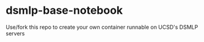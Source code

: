 # dsmlp-base-notebook

Use/fork this repo to create your own container runnable on UCSD's DSMLP servers
